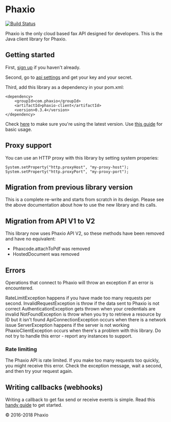 # Phaxio

[![Build Status](https://travis-ci.org/phaxio/phaxio-java.svg?branch=master)](https://travis-ci.org/phaxio/phaxio-java)

Phaxio is the only cloud based fax API designed for developers. This is the Java client library for Phaxio.

## Getting started

First, [sign up](https://console.phaxio.com/signup) if you haven't already.

Second, go to [api settings](https://console.phaxio.com/apiSettings) and get your key and your secret.

Third, add this library as a dependency in your pom.xml:

    <dependency>
        <groupId>com.phaxio</groupId>
        <artifactId>phaxio-client</artifactId>
        <version>0.3.4</version>
    </dependency>

Check [here](https://mvnrepository.com/artifact/com.phaxio/phaxio-java) to make sure you're using the latest version. Use [this guide](QUICKSTART.md) for basic usage.

## Proxy support

You can use an HTTP proxy with this library by setting system properies:

    System.setProperty("http.proxyHost", "my-proxy-host");
    System.setProperty("http.proxyPort", "my-proxy-port");

## Migration from previous library version

This is a complete re-write and starts from scratch in its design. Please see the above documentation about how to use the new library and its calls.

## Migration from API V1 to V2

This library now uses Phaxio API V2, so these methods have been removed and have no equivalent:

- Phaxcode.attachToPdf was removed
- HostedDocument was removed

## Errors

Operations that connect to Phaxio will throw an exception if an error is encountered.

RateLimitException happens if you have made too many requests per second.
InvalidRequestException is throw if the data sent to Phaxio is not correct
AuthenticationException gets thrown when your credentials are invalid
NotFoundException is throw when you try to retrieve a resource by ID but it isn't found
ApiConnectionException occurs when there is a network issue
ServerException happens if the server is not working
PhaxioClientException occurs when there's a problem with this library. Do not try to handle this error - report any instances
to support.

### Rate limiting

The Phaxio API is rate limited. If you make too many requests too quickly, you might receive this error.
Check the exception message, wait a second, and then try your request again.

## Writing callbacks (webhooks)

Writing a callback to get fax send or receive events is simple. Read this [handy guide](CALLBACKS.md) to get started.

&copy; 2016-2018 Phaxio
